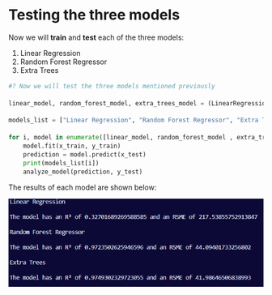 # Testing the three models

Now we will **train** and **test** each of the three models:

1. Linear Regression
2. Random Forest Regressor
3. Extra Trees

```python
#? Now we will test the three models mentioned previously

linear_model, random_forest_model, extra_trees_model = (LinearRegression(), RandomForestRegressor(), ExtraTreesRegressor())

models_list = ["Linear Regression", "Random Forest Regressor", "Extra Trees"]

for i, model in enumerate([linear_model, random_forest_model , extra_trees_model]):
    model.fit(x_train, y_train)
    prediction = model.predict(x_test)
    print(models_list[i])
    analyze_model(prediction, y_test)
```

The results of each model are shown below:

![1713737881970](image/README/1713737881970.png)

